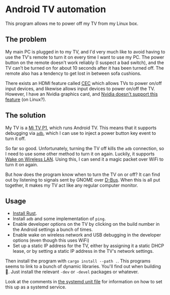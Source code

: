 # Android TV automation

This program allows me to power off my TV from my Linux box.

## The problem

My main PC is plugged in to my TV, and I'd very much like to avoid having to use
the TV's remote to turn it on every time I want to use my PC. The power button
on the remote doesn't work reliably (I suspect a bad switch), and the TV can't
be turned on for about 10 seconds after it has been turned off. The remote also
has a tendency to get lost in between sofa cushions.

There exists an HDMI feature called [CEC][cec] which allows TVs to power on/off
input devices, and likewise allows input devices to power on/off the TV.
However, I have an Nvidia graphics card, and [Nvidia doesn't support this
feature][nvidia] (on Linux?).

## The solution

My TV is a [Mi TV P1][tv], which runs Android TV. This means that it supports
debugging via [`adb`][adb], which I can use to inject a power button key event
to turn it off.

So far so good. Unfortunately, turning the TV off kills the `adb` connection, so
I need to use some other method to turn it on again. Luckily, it supports [Wake
on Wireless LAN][wol]. Using this, I can send it a magic packet over WiFi to
turn it on again.

But how does the program know when to turn the TV on or off? It can find out by
listening to signals sent by GNOME over [D-Bus][dbus]. When this is all put
together, it makes my TV act like any regular computer monitor.

## Usage

- [Install Rust][rustup].
- Install `adb` and some implementation of `ping`.
- Enable developer options on the TV by clicking on the build number in the
  Android settings a bunch of times.
- Enable wake on wireless network and USB debugging in the developer options
  (even though this uses WiFi)
- Set up a static IP address for the TV, either by assigning it a static DHCP
  lease, or by setting a static IP address in the TV's network settings.

Then install the program with `cargo install --path .`. This programs seems to
link to a bunch of dynamic libraries. You'll find out when building 🙂. Just
install the relevant `-dev` or `-devel` packages or whatever.

Look at the comments in [the systemd unit file](./tv-power.service) for
information on how to set this up as a systemd service.

[cec]: https://en.wikipedia.org/wiki/Consumer_Electronics_Control
[nvidia]: https://forums.developer.nvidia.com/t/hdmi-cec-support/31445
[tv]: https://www.mi.com/global/product/mi-tv-p1-55/
[adb]: https://developer.android.com/studio/command-line/adb
[wol]: https://en.wikipedia.org/wiki/Wake-on-LAN
[dbus]: https://www.freedesktop.org/wiki/Software/dbus/
[rustup]: https://rustup.rs/
